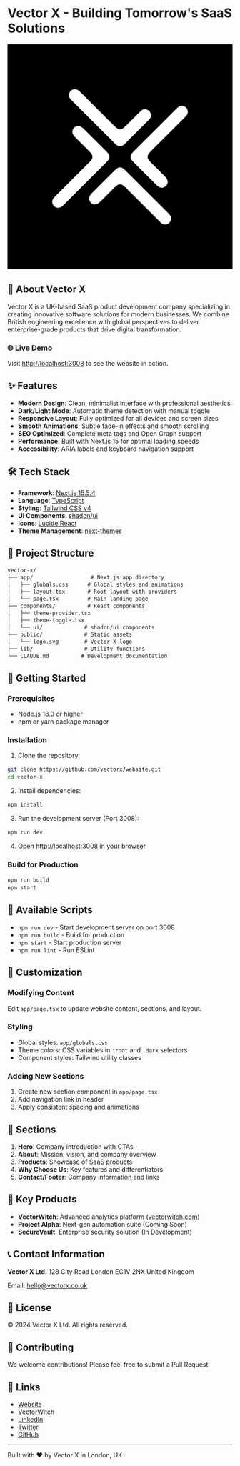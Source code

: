 # Vector X - Building Tomorrow's SaaS Solutions

![Vector X](public/logo.svg)

## 🚀 About Vector X

Vector X is a UK-based SaaS product development company specializing in creating innovative software solutions for modern businesses. We combine British engineering excellence with global perspectives to deliver enterprise-grade products that drive digital transformation.

### 🌐 Live Demo
Visit [http://localhost:3008](http://localhost:3008) to see the website in action.

## ✨ Features

- **Modern Design**: Clean, minimalist interface with professional aesthetics
- **Dark/Light Mode**: Automatic theme detection with manual toggle
- **Responsive Layout**: Fully optimized for all devices and screen sizes
- **Smooth Animations**: Subtle fade-in effects and smooth scrolling
- **SEO Optimized**: Complete meta tags and Open Graph support
- **Performance**: Built with Next.js 15 for optimal loading speeds
- **Accessibility**: ARIA labels and keyboard navigation support

## 🛠️ Tech Stack

- **Framework**: [Next.js 15.5.4](https://nextjs.org/)
- **Language**: [TypeScript](https://www.typescriptlang.org/)
- **Styling**: [Tailwind CSS v4](https://tailwindcss.com/)
- **UI Components**: [shadcn/ui](https://ui.shadcn.com/)
- **Icons**: [Lucide React](https://lucide.dev/)
- **Theme Management**: [next-themes](https://github.com/pacocoursey/next-themes)

## 📁 Project Structure

```
vector-x/
├── app/                  # Next.js app directory
│   ├── globals.css      # Global styles and animations
│   ├── layout.tsx       # Root layout with providers
│   └── page.tsx         # Main landing page
├── components/          # React components
│   ├── theme-provider.tsx
│   ├── theme-toggle.tsx
│   └── ui/             # shadcn/ui components
├── public/             # Static assets
│   └── logo.svg        # Vector X logo
├── lib/                # Utility functions
└── CLAUDE.md          # Development documentation
```

## 🚀 Getting Started

### Prerequisites

- Node.js 18.0 or higher
- npm or yarn package manager

### Installation

1. Clone the repository:
```bash
git clone https://github.com/vectorx/website.git
cd vector-x
```

2. Install dependencies:
```bash
npm install
```

3. Run the development server (Port 3008):
```bash
npm run dev
```

4. Open [http://localhost:3008](http://localhost:3008) in your browser

### Build for Production

```bash
npm run build
npm start
```

## 📝 Available Scripts

- `npm run dev` - Start development server on port 3008
- `npm run build` - Build for production
- `npm start` - Start production server
- `npm run lint` - Run ESLint

## 🎨 Customization

### Modifying Content
Edit `app/page.tsx` to update website content, sections, and layout.

### Styling
- Global styles: `app/globals.css`
- Theme colors: CSS variables in `:root` and `.dark` selectors
- Component styles: Tailwind utility classes

### Adding New Sections
1. Create new section component in `app/page.tsx`
2. Add navigation link in header
3. Apply consistent spacing and animations

## 📱 Sections

1. **Hero**: Company introduction with CTAs
2. **About**: Mission, vision, and company overview
3. **Products**: Showcase of SaaS products
4. **Why Choose Us**: Key features and differentiators
5. **Contact/Footer**: Company information and links

## 🌟 Key Products

- **VectorWitch**: Advanced analytics platform ([vectorwitch.com](https://vectorwitch.com))
- **Project Alpha**: Next-gen automation suite (Coming Soon)
- **SecureVault**: Enterprise security solution (In Development)

## 📞 Contact Information

**Vector X Ltd.**
128 City Road
London EC1V 2NX
United Kingdom

Email: hello@vectorx.co.uk

## 📄 License

© 2024 Vector X Ltd. All rights reserved.

## 🤝 Contributing

We welcome contributions! Please feel free to submit a Pull Request.

## 🔗 Links

- [Website](https://vectorx.co.uk)
- [VectorWitch](https://vectorwitch.com)
- [LinkedIn](#)
- [Twitter](#)
- [GitHub](#)

---

Built with ❤️ by Vector X in London, UK
